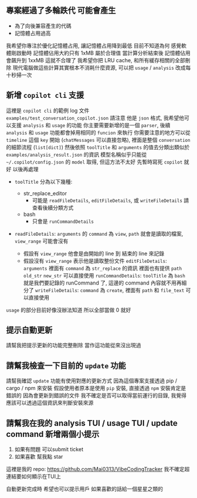 ## 專案經過了多輪跌代 可能會產生

- 為了向後兼容產生的代碼
- 記憶體占用過高

我希望你專注於優化記憶體占用, 讓記憶體占用降到最低
目前不知道為何 感覺軟體剛啟動時 記憶體佔用大約只有 1xMB 屬於合理值
當計算分析結束後 記憶體佔用會飆升到 1xxMB 這就不合理了
我希望你把 LRU cache, 和所有緩存相關的全部刪除
現代電腦做這些計算其實根本不消耗什麼資源, 可以把 `usage` / `analysis` 改成每十秒掃一次

## 新增 `copilot cli` 支援

這裡是 `copilot cli` 的範例 log 文件 `examples/test_conversation_copilot.json`
請注意 他是 `json` 格式, 我希望他可以支援 `analysis` 和 `usage` 的功能
你主要需要新增的是一個 `parser`, 後續 `analysis` 和 `usage` 功能都會掉用相同的 `funcion` 來執行
你需要注意的地方可以從 `timeline` 這個 `key` 開始 (`chatMessages` 可以直接忽略), 裡面是整個 `conversation` 的細節流程 (`list[dict]`)
然後依照 `toolTitle` 和 `arguments` 的值去分類出類似於 `examples/analysis_result.json` 的資訊
模型名稱似乎只能從 `~/.copilot/config.json` 的 `model` 取得, 但這方法不太好 先暫時寫死 `copilot` 就好 以後再處理

- `toolTitle` 分為以下幾種:
    - str_replace_editor
        - 可能是 `readFileDetails`, `editFileDetails`, 或 `writeFileDetails` 請查看後續分類方式
    - bash
        - 只會是 `runCommandDetails`

- `readFileDetails`: `arguments` 的 `command` 為 `view`, `path` 就會是讀取的檔案, `view_range` 可能會沒有
    - 假設有 `view_range` 他會是由開始的 line 到 結束的 line 來記錄
    - 假設沒有 `view_range` 表示他是讀取整份文件
`editFileDetails`: `arguments` 裡面有 `command` 為 `str_replace` 的資訊 裡面也有提供 `path` `old_str` `new_str` 可以直接使用
`runCommandDetails`: `toolTitle` 為 `bash` 就是我們要記錄的 runCommand 了, 這邊的 command 內容就不用再細分了
`writeFileDetails`: `command` 為 `create`, 裡面有 `path` 和 `file_text` 可以直接使用

`usage` 的部分目前好像沒辦法知道 所以全部當做 0 就好

## 提示自動更新

請幫我把提示更新的功能完整刪除 當作這功能從來沒出現過

## 請幫我檢查一下目前的 `update` 功能

請幫我確認 `update` 功能有使用對應的更新方式
因為這個專案支援透過 pip / cargo / npm 來安裝
假設使用者原本是使用 `pip` 安裝, 直接透過 `npm` 安裝肯定是錯誤的 因為會更新到錯誤的文件
我不確定是否可以取得當前運行的目錄, 我覺得應該可以透過這個資訊來判斷安裝來源

## 請幫我在我的 analysis TUI / usage TUI / update command 新增兩個小提示

1. 如果有問題 可以submit ticket
2. 如果喜歡 幫我點 star

這裡是我的 repo: https://github.com/Mai0313/VibeCodingTracker
我不確定超連結要如何顯示在TUI上

自動更新完成時 希望也可以提示用戶 如果喜歡的話給一個星星之類的
